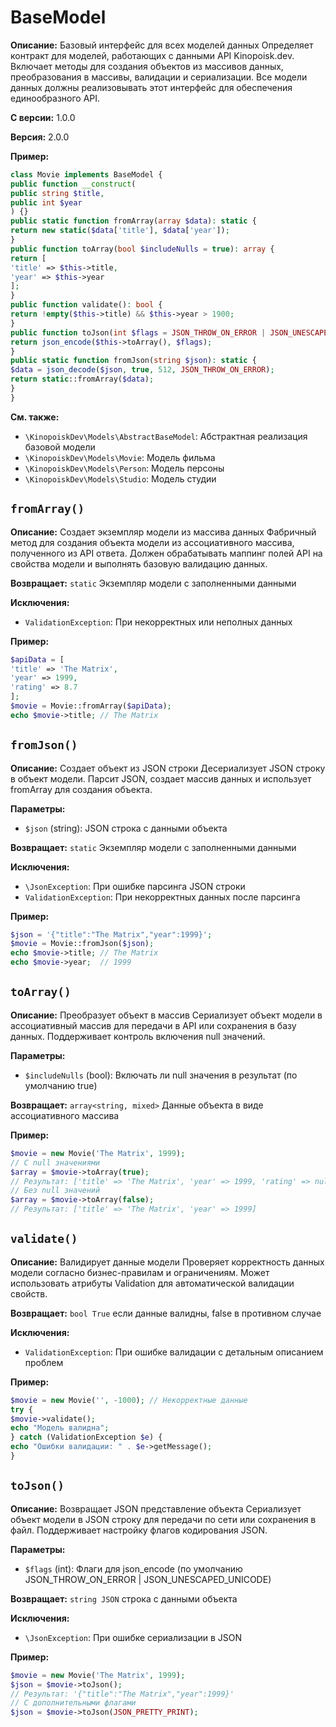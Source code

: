 # BaseModel

**Описание:** Базовый интерфейс для всех моделей данных
Определяет контракт для моделей, работающих с данными API Kinopoisk.dev.
Включает методы для создания объектов из массивов данных, преобразования
в массивы, валидации и сериализации. Все модели данных должны реализовывать
этот интерфейс для обеспечения единообразного API.

**С версии:** 1.0.0

**Версия:** 2.0.0

**Пример:**
```php
class Movie implements BaseModel {
public function __construct(
public string $title,
public int $year
) {}
public static function fromArray(array $data): static {
return new static($data['title'], $data['year']);
}
public function toArray(bool $includeNulls = true): array {
return [
'title' => $this->title,
'year' => $this->year
];
}
public function validate(): bool {
return !empty($this->title) && $this->year > 1900;
}
public function toJson(int $flags = JSON_THROW_ON_ERROR | JSON_UNESCAPED_UNICODE): string {
return json_encode($this->toArray(), $flags);
}
public static function fromJson(string $json): static {
$data = json_decode($json, true, 512, JSON_THROW_ON_ERROR);
return static::fromArray($data);
}
}
```

**См. также:**

* `\KinopoiskDev\Models\AbstractBaseModel`: Абстрактная реализация базовой модели
* `\KinopoiskDev\Models\Movie`: Модель фильма
* `\KinopoiskDev\Models\Person`: Модель персоны
* `\KinopoiskDev\Models\Studio`: Модель студии

## `fromArray()`

**Описание:** Создает экземпляр модели из массива данных
Фабричный метод для создания объекта модели из ассоциативного массива,
полученного из API ответа. Должен обрабатывать маппинг полей API
на свойства модели и выполнять базовую валидацию данных.

**Возвращает:** `static` Экземпляр модели с заполненными данными

**Исключения:**

* `ValidationException`: При некорректных или неполных данных

**Пример:**
```php
$apiData = [
'title' => 'The Matrix',
'year' => 1999,
'rating' => 8.7
];
$movie = Movie::fromArray($apiData);
echo $movie->title; // The Matrix
```

## `fromJson()`

**Описание:** Создает объект из JSON строки
Десериализует JSON строку в объект модели. Парсит JSON,
создает массив данных и использует fromArray для создания объекта.

**Параметры:**

* `$json` (string): JSON строка с данными объекта

**Возвращает:** `static` Экземпляр модели с заполненными данными

**Исключения:**

* `\JsonException`: При ошибке парсинга JSON строки
* `ValidationException`: При некорректных данных после парсинга

**Пример:**
```php
$json = '{"title":"The Matrix","year":1999}';
$movie = Movie::fromJson($json);
echo $movie->title; // The Matrix
echo $movie->year;  // 1999
```

## `toArray()`

**Описание:** Преобразует объект в массив
Сериализует объект модели в ассоциативный массив для передачи
в API или сохранения в базу данных. Поддерживает контроль
включения null значений.

**Параметры:**

* `$includeNulls` (bool): Включать ли null значения в результат (по умолчанию true)

**Возвращает:** `array<string, mixed>` Данные объекта в виде ассоциативного массива

**Пример:**
```php
$movie = new Movie('The Matrix', 1999);
// С null значениями
$array = $movie->toArray(true);
// Результат: ['title' => 'The Matrix', 'year' => 1999, 'rating' => null]
// Без null значений
$array = $movie->toArray(false);
// Результат: ['title' => 'The Matrix', 'year' => 1999]
```

## `validate()`

**Описание:** Валидирует данные модели
Проверяет корректность данных модели согласно бизнес-правилам
и ограничениям. Может использовать атрибуты Validation для
автоматической валидации свойств.

**Возвращает:** `bool True` если данные валидны, false в противном случае

**Исключения:**

* `ValidationException`: При ошибке валидации с детальным описанием проблем

**Пример:**
```php
$movie = new Movie('', -1000); // Некорректные данные
try {
$movie->validate();
echo "Модель валидна";
} catch (ValidationException $e) {
echo "Ошибки валидации: " . $e->getMessage();
}
```

## `toJson()`

**Описание:** Возвращает JSON представление объекта
Сериализует объект модели в JSON строку для передачи
по сети или сохранения в файл. Поддерживает настройку
флагов кодирования JSON.

**Параметры:**

* `$flags` (int): Флаги для json_encode (по умолчанию JSON_THROW_ON_ERROR | JSON_UNESCAPED_UNICODE)

**Возвращает:** `string JSON` строка с данными объекта

**Исключения:**

* `\JsonException`: При ошибке сериализации в JSON

**Пример:**
```php
$movie = new Movie('The Matrix', 1999);
$json = $movie->toJson();
// Результат: '{"title":"The Matrix","year":1999}'
// С дополнительными флагами
$json = $movie->toJson(JSON_PRETTY_PRINT);
```

